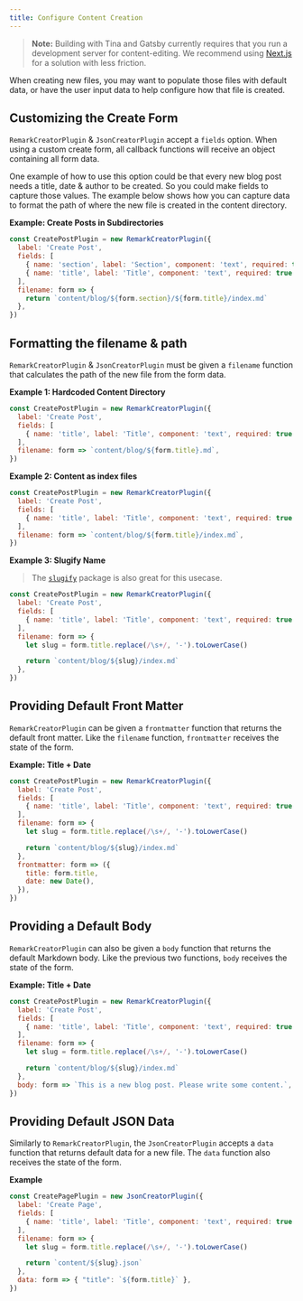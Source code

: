 ```yaml
---
title: Configure Content Creation
---
```


> **Note:** Building with Tina and Gatsby currently requires that you run a development server for content-editing. We recommend using [Next.js](/docs/integrations/nextjs/) for a solution with less friction.

When creating new files, you may want to populate those files with default data, or have the user input data to help configure how that file is created.

## Customizing the Create Form

`RemarkCreatorPlugin` & `JsonCreatorPlugin` accept a `fields` option. When using a custom create form, all callback functions will receive an object containing all form data.

One example of how to use this option could be that every new blog post needs a title, date & author to be created. So you could make fields to capture those values. The example below shows how you can capture data to format the path of where the new file is created in the content directory.

**Example: Create Posts in Subdirectories**

```javascript
const CreatePostPlugin = new RemarkCreatorPlugin({
  label: 'Create Post',
  fields: [
    { name: 'section', label: 'Section', component: 'text', required: true },
    { name: 'title', label: 'Title', component: 'text', required: true },
  ],
  filename: form => {
    return `content/blog/${form.section}/${form.title}/index.md`
  },
})
```

## Formatting the filename & path

`RemarkCreatorPlugin` & `JsonCreatorPlugin` must be given a `filename` function that calculates the path of the new file from the form data.

**Example 1: Hardcoded Content Directory**

```javascript
const CreatePostPlugin = new RemarkCreatorPlugin({
  label: 'Create Post',
  fields: [
    { name: 'title', label: 'Title', component: 'text', required: true },
  ],
  filename: form => `content/blog/${form.title}.md`,
})
```

**Example 2: Content as index files**

```javascript
const CreatePostPlugin = new RemarkCreatorPlugin({
  label: 'Create Post',
  fields: [
    { name: 'title', label: 'Title', component: 'text', required: true },
  ],
  filename: form => `content/blog/${form.title}/index.md`,
})
```

**Example 3: Slugify Name**

> The [`slugify`](https://www.npmjs.com/package/slugify) package is also great for this usecase.

```javascript
const CreatePostPlugin = new RemarkCreatorPlugin({
  label: 'Create Post',
  fields: [
    { name: 'title', label: 'Title', component: 'text', required: true },
  ],
  filename: form => {
    let slug = form.title.replace(/\s+/, '-').toLowerCase()

    return `content/blog/${slug}/index.md`
  },
})
```

## Providing Default Front Matter

`RemarkCreatorPlugin` can be given a `frontmatter` function that returns the default front matter. Like the `filename` function, `frontmatter` receives the state of the form.

**Example: Title + Date**

```javascript
const CreatePostPlugin = new RemarkCreatorPlugin({
  label: 'Create Post',
  fields: [
    { name: 'title', label: 'Title', component: 'text', required: true },
  ],
  filename: form => {
    let slug = form.title.replace(/\s+/, '-').toLowerCase()

    return `content/blog/${slug}/index.md`
  },
  frontmatter: form => ({
    title: form.title,
    date: new Date(),
  }),
})
```

## Providing a Default Body

`RemarkCreatorPlugin` can also be given a `body` function that returns the default Markdown body. Like the previous two functions, `body` receives the state of the form.

**Example: Title + Date**

```javascript
const CreatePostPlugin = new RemarkCreatorPlugin({
  label: 'Create Post',
  fields: [
    { name: 'title', label: 'Title', component: 'text', required: true },
  ],
  filename: form => {
    let slug = form.title.replace(/\s+/, '-').toLowerCase()

    return `content/blog/${slug}/index.md`
  },
  body: form => `This is a new blog post. Please write some content.`,
})
```

## Providing Default JSON Data

Similarly to `RemarkCreatorPlugin`, the `JsonCreatorPlugin` accepts a `data` function that returns default data for a new file. The `data` function also receives the state of the form.

**Example**

```js
const CreatePagePlugin = new JsonCreatorPlugin({
  label: 'Create Page',
  fields: [
    { name: 'title', label: 'Title', component: 'text', required: true },
  ],
  filename: form => {
    let slug = form.title.replace(/\s+/, '-').toLowerCase()

    return `content/${slug}.json`
  },
  data: form => { "title": `${form.title}` },
})
```
